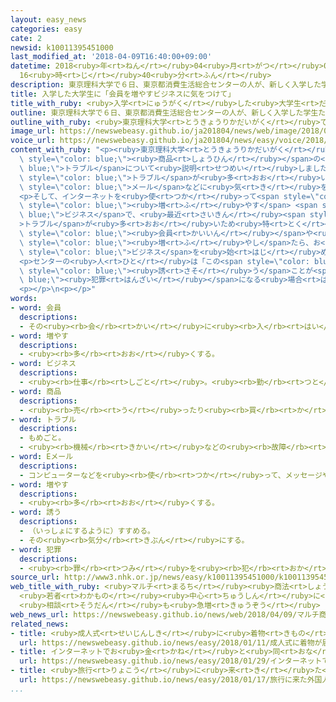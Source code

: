 ```yaml
---
layout: easy_news
categories: easy
cate: 2
newsid: k10011395451000
last_modified_at: '2018-04-09T16:40:00+09:00'
datetime: 2018<ruby>年<rt>ねん</rt></ruby>04<ruby>月<rt>がつ</rt></ruby>09<ruby>日<rt>にち</rt></ruby>
  16<ruby>時<rt>じ</rt></ruby>40<ruby>分<rt>ふん</rt></ruby>
description: 東京理科大学で６日、東京都消費生活総合センターの人が、新しく入学した学生たちに、買い物や商品のトラブルについて説明しました。
title: 入学した大学生に「会員を増やすビジネスに気をつけて」
title_with_ruby: <ruby>入学<rt>にゅうがく</rt></ruby>した<ruby>大学生<rt>だいがくせい</rt></ruby>に「<ruby>会員<rt>かいいん</rt></ruby>を<ruby>増<rt>ふ</rt></ruby>やすビジネスに<ruby>気<rt>き</rt></ruby>をつけて」
outline: 東京理科大学で６日、東京都消費生活総合センターの人が、新しく入学した学生たちに、買い物や商品のトラブルについて説明しました。
outline_with_ruby: <ruby>東京理科大学<rt>とうきょうりかだいがく</rt></ruby>で<ruby>６日<rt>むいか</rt></ruby>、<ruby>東京都<rt>とうきょうと</rt></ruby><ruby>消費生活<rt>しょうひせいかつ</rt></ruby><ruby>総合<rt>そうごう</rt></ruby>センターの<ruby>人<rt>ひと</rt></ruby>が、<ruby>新<rt>あたら</rt></ruby>しく<ruby>入学<rt>にゅうがく</rt></ruby>した<ruby>学生<rt>がくせい</rt></ruby>たちに、<ruby>買<rt>か</rt></ruby>い<ruby>物<rt>もの</rt></ruby>や<ruby>商品<rt>しょうひん</rt></ruby>のトラブルについて<ruby>説明<rt>せつめい</rt></ruby>しました。
image_url: https://newswebeasy.github.io/ja201804/news/web/image/2018/04/09/K10011395451_1804090618_1804090620_01_02.jpg
voice_url: https://newswebeasy.github.io/ja201804/news/easy/voice/2018/04/09/k10011395451000.mp4
content_with_ruby: "<p><ruby>東京理科大学<rt>とうきょうりかだいがく</rt></ruby>で<ruby>６日<rt>むいか</rt></ruby>、<ruby>東京都<rt>とうきょうと</rt></ruby><ruby>消費生活<rt>しょうひせいかつ</rt></ruby><ruby>総合<rt>そうごう</rt></ruby>センターの<ruby>人<rt>ひと</rt></ruby>が、<ruby>新<rt>あたら</rt></ruby>しく<ruby>入学<rt>にゅうがく</rt></ruby>した<ruby>学生<rt>がくせい</rt></ruby>たちに、<ruby>買<rt>か</rt></ruby>い<ruby>物<rt>もの</rt></ruby>や<span\
  \ style=\"color: blue;\"><ruby>商品<rt>しょうひん</rt></ruby></span>の<span style=\"color:\
  \ blue;\">トラブル</span>について<ruby>説明<rt>せつめい</rt></ruby>しました。インターネットの<ruby>買<rt>か</rt></ruby>い<ruby>物<rt>もの</rt></ruby>で<span\
  \ style=\"color: blue;\">トラブル</span>が<ruby>多<rt>おお</rt></ruby>い<ruby>会社<rt>かいしゃ</rt></ruby>や、お<ruby>金<rt>かね</rt></ruby>を<ruby>払<rt>はら</rt></ruby>うように<ruby>言<rt>い</rt></ruby>ううその<span\
  \ style=\"color: blue;\">メール</span>などに<ruby>気<rt>き</rt></ruby>をつけるように<ruby>話<rt>はな</rt></ruby>しました。</p>\n\
  <p>そして、インターネットを<ruby>使<rt>つか</rt></ruby>って<span style=\"color: blue;\"><ruby>会員<rt>かいいん</rt></ruby></span>を<span\
  \ style=\"color: blue;\"><ruby>増<rt>ふ</rt></ruby>やす</span> <span style=\"color:\
  \ blue;\">ビジネス</span>で、<ruby>最近<rt>さいきん</rt></ruby><span style=\"color: blue;\"\
  >トラブル</span>が<ruby>多<rt>おお</rt></ruby>いため<ruby>特<rt>とく</rt></ruby>に<ruby>気<rt>き</rt></ruby>をつけるように<ruby>言<rt>い</rt></ruby>いました。ＳＮＳなどを<ruby>使<rt>つか</rt></ruby>って<span\
  \ style=\"color: blue;\"><ruby>会員<rt>かいいん</rt></ruby></span>や<ruby>客<rt>きゃく</rt></ruby>を<span\
  \ style=\"color: blue;\"><ruby>増<rt>ふ</rt></ruby>やし</span>たら、お<ruby>金<rt>かね</rt></ruby>をもらうことができると<ruby>言<rt>い</rt></ruby>われて、この<span\
  \ style=\"color: blue;\">ビジネス</span>を<ruby>始<rt>はじ</rt></ruby>める<ruby>若<rt>わか</rt></ruby>い<ruby>人<rt>ひと</rt></ruby>が<ruby>増<rt>ふ</rt></ruby>えています。</p>\n\
  <p>センターの<ruby>人<rt>ひと</rt></ruby>は「この<span style=\"color: blue;\">ビジネス</span>で<ruby>友達<rt>ともだち</rt></ruby>を<span\
  \ style=\"color: blue;\"><ruby>誘<rt>さそ</rt></ruby>う</span>ことが<span style=\"color:\
  \ blue;\"><ruby>犯罪<rt>はんざい</rt></ruby></span>になる<ruby>場合<rt>ばあい</rt></ruby>もあります。<ruby>何<rt>なに</rt></ruby>か<ruby>困<rt>こま</rt></ruby>ったことがあったら、<ruby>近<rt>ちか</rt></ruby>くの<ruby>消費生活<rt>しょうひせいかつ</rt></ruby>センターに<ruby>相談<rt>そうだん</rt></ruby>してください」と<ruby>言<rt>い</rt></ruby>っています。</p>\n\
  <p></p>\n<p></p>"
words:
- word: 会員
  descriptions:
  - その<ruby><rb>会</rb><rt>かい</rt></ruby>に<ruby><rb>入</rb><rt>はい</rt></ruby>っている<ruby><rb>人</rb><rt>ひと</rt></ruby>。
- word: 増やす
  descriptions:
  - <ruby><rb>多</rb><rt>おお</rt></ruby>くする。
- word: ビジネス
  descriptions:
  - <ruby><rb>仕事</rb><rt>しごと</rt></ruby>。<ruby><rb>勤</rb><rt>つと</rt></ruby>め。<ruby><rb>商売</rb><rt>しょうばい</rt></ruby>。
- word: 商品
  descriptions:
  - <ruby><rb>売</rb><rt>う</rt></ruby>ったり<ruby><rb>買</rb><rt>か</rt></ruby>ったりするための<ruby><rb>品物</rb><rt>しなもの</rt></ruby>。
- word: トラブル
  descriptions:
  - もめごと。
  - <ruby><rb>機械</rb><rt>きかい</rt></ruby>などの<ruby><rb>故障</rb><rt>こしょう</rt></ruby>。
- word: Eメール
  descriptions:
  - コンピューターなどを<ruby><rb>使</rb><rt>つか</rt></ruby>って、メッセージやデータなどのやりとりをする<ruby><rb>仕組</rb><rt>しく</rt></ruby>み。<ruby><rb>電子</rb><rt>でんし</rt></ruby>メール。メール。
- word: 増やす
  descriptions:
  - <ruby><rb>多</rb><rt>おお</rt></ruby>くする。
- word: 誘う
  descriptions:
  - （いっしょにするように）すすめる。
  - その<ruby><rb>気分</rb><rt>きぶん</rt></ruby>にする。
- word: 犯罪
  descriptions:
  - <ruby><rb>罪</rb><rt>つみ</rt></ruby>を<ruby><rb>犯</rb><rt>おか</rt></ruby>すこと。<ruby><rb>法律</rb><rt>ほうりつ</rt></ruby>を<ruby><rb>破</rb><rt>やぶ</rt></ruby>ること。また、<ruby><rb>犯</rb><rt>おか</rt></ruby>した<ruby><rb>罪</rb><rt>つみ</rt></ruby>。
source_url: http://www3.nhk.or.jp/news/easy/k10011395451000/k10011395451000.html
web_title_with_ruby: <ruby>マルチ<rt>まるち</rt></ruby><ruby>商法<rt>しょうほう</rt></ruby>に<ruby>気<rt>き</rt></ruby>をつけて
  <ruby>若者<rt>わかもの</rt></ruby><ruby>中心<rt>ちゅうしん</rt></ruby>に<ruby>トラブル<rt>とらぶる</rt></ruby>
  <ruby>相談<rt>そうだん</rt></ruby>も<ruby>急増<rt>きゅうぞう</rt></ruby>
web_news_url: https://newswebeasy.github.io/news/web/2018/04/09/マルチ商法に気をつけて-若者中心にトラブル-相談も急増
related_news:
- title: <ruby>成人式<rt>せいじんしき</rt></ruby>に<ruby>着物<rt>きもの</rt></ruby>が<ruby>届<rt>とど</rt></ruby>かないトラブル　１<ruby>億<rt>おく</rt></ruby><ruby>円<rt>えん</rt></ruby><ruby>以上<rt>いじょう</rt></ruby>の<ruby>被害<rt>ひがい</rt></ruby>
  url: https://newswebeasy.github.io/news/easy/2018/01/11/成人式に着物が届かないトラブル-1億円以上の被害
- title: インターネットでお<ruby>金<rt>かね</rt></ruby>と<ruby>同<rt>おな</rt></ruby>じように<ruby>使<rt>つか</rt></ruby>う「ＮＥＭ」がなくなる
  url: https://newswebeasy.github.io/news/easy/2018/01/29/インターネットでお金と同じように使うNEMがなくなる
- title: <ruby>旅行<rt>りょこう</rt></ruby>に<ruby>来<rt>き</rt></ruby>た<ruby>外国人<rt>がいこくじん</rt></ruby>が<ruby>使<rt>つか</rt></ruby>ったお<ruby>金<rt>かね</rt></ruby>　<ruby>初<rt>はじ</rt></ruby>めて４<ruby>兆<rt>ちょう</rt></ruby><ruby>円<rt>えん</rt></ruby><ruby>以上<rt>いじょう</rt></ruby>になる
  url: https://newswebeasy.github.io/news/easy/2018/01/17/旅行に来た外国人が使ったお金-初めて4兆円以上になる
...
```

